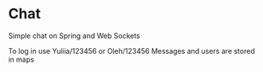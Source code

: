 # Chat

Simple chat on Spring and Web Sockets

To log in use Yuliia/123456 or Oleh/123456
Messages and users are stored in maps

